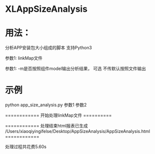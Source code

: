 # XLAppSizeAnalysis

# 用法：
分析APP安装包大小组成的脚本 支持Python3

参数1: linkMap文件

参数1: -m是否按照组件model输出分析结果， 可选 不传默认按照文件输出


# 示例
python app_size_analysis.py 参数1 参数2

============ 开始处理linkMap文件 ==========

============ 处理结束html报表已生成 /Users/xiaoqiyingifelse/Desktop/AppSizeAnalysis/AppSizeAnalysis.html ============

处理过程共花费5.60s
